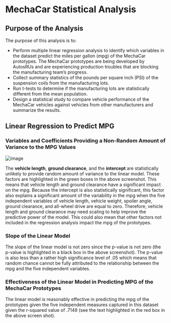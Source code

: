 # MechaCar Statistical Analysis

## Purpose of the Analysis

The purpose of this analysis is to:
- Perform multiple linear regression analysis to identify which variables in the dataset predict the miles per gallon (mpg) of the MechaCar prototypes.   The MechaCar prototypes are being developed by AutosRUs and are experiencing production troubles that are blocking the manufacturing team’s progress.
- Collect summary statistics of the pounds per square inch (PSI) of the suspension coils from the manufacturing lots.
- Run t-tests to determine if the manufacturing lots are statistically different from the mean population.
- Design a statistical study to compare vehicle performance of the MechaCar vehicles against vehicles from other manufacturers and summarize the results.

## Linear Regression to Predict MPG

### Variables and Coefficients Providing a Non-Random Amount of Variance to the MPG Values

![image](https://user-images.githubusercontent.com/106293233/190883063-f231e5cd-bdd1-4223-a99e-122983f37469.png)

The **vehicle length**, **ground clearance**, and the **intercept** are statistically unlikely to provide random amount of variance to the linear model.  These factors are highlighted in the green boxes in the above screenshot.  This means that vehicle length and ground clearance have a significant impact on the mpg.  Because the intercept is also statistically significant, this factor also explains a significant amount of the variability in the mpg when the five independent variables of vehicle length, vehicle weight, spoiler angle, ground clearance, and all-wheel drive are equal to zero.  Therefore, vehicle length and ground clearance may need scaling to help improve the predictive power of the model.  This could also mean that other factors not included in the regression analysis impact the mpg of the prototypes.

### Slope of the Linear Model

The slope of the linear model is not zero since the p-value is not zero (the p-value is highlighted in a black box in the above screenshot).  The p-value is also less than a rather high significance level of .05 which means that random chance cannot be fully attributed to the relationship between the mpg and the five independent variables.

### Effectiveness of the Linear Model in Predicting MPG of the MechaCar Prototypes

The linear model is reasonably effective in predicting the mpg of the prototypes given the five independent measures captured in this dataset given the r-squared value of .7149 (see the text highlighted in the red box in the above screen shot).  

## 











